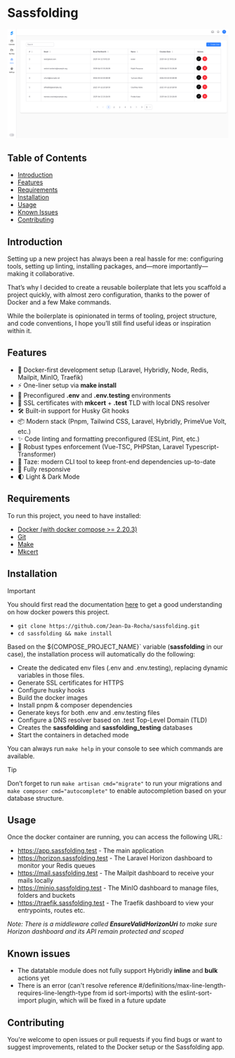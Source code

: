 # Sassfolding

![Sassfolding App](art/sassfolding.png)

## Table of Contents

- [Introduction](#introduction)
- [Features](#features)
- [Requirements](#requirements)
- [Installation](#installation)
- [Usage](#usage)
- [Known Issues](#known-issues)
- [Contributing](#contributing)

## Introduction

Setting up a new project has always been a real hassle for me: configuring tools, setting up linting, installing
packages, and—more importantly—making it collaborative.

That’s why I decided to create a reusable boilerplate that lets you scaffold a project quickly, with almost zero
configuration, thanks to the power of Docker and a few Make commands.

While the boilerplate is opinionated in terms of tooling, project structure, and code conventions, I hope you’ll still
find useful ideas or inspiration within it.

## Features

- 🐳 Docker-first development setup (Laravel, Hybridly, Node, Redis, Mailpit, MinIO, Traefik)
- ⚡ One-liner setup via **make install**
- 🧪 Preconfigured **.env** and **.env.testing** environments
- 🔏 SSL certificates with **mkcert** + **.test** TLD with local DNS resolver
- 🛠️ Built-in support for Husky Git hooks
- 📦 Modern stack (Pnpm, Tailwind CSS, Laravel, Hybridly, PrimeVue Volt, etc.)
- ✨ Code linting and formatting preconfigured (ESLint, Pint, etc.)
- 🔎 Robust types enforcement (Vue-TSC, PHPStan, Laravel Typescript-Transformer)
- 🥦 Taze: modern CLI tool to keep front-end dependencies up-to-date
- 📱 Fully responsive
- 🌓 Light & Dark Mode

## Requirements

To run this project, you need to have installed:

- [Docker (with docker compose >= 2.20.3)](https://docs.docker.com/engine/install/)
- [Git](https://git-scm.com/downloads)
- [Make](https://www.gnu.org/software/make/)
- [Mkcert](https://github.com/FiloSottile/mkcert?tab=readme-ov-file#installation)

## Installation

> [!IMPORTANT]
> You should first read the documentation [here](docker/README.md) to get a good understanding on how docker powers this
> project.

- ```git clone https://github.com/Jean-Da-Rocha/sassfolding.git```
- ```cd sassfolding && make install```

Based on the ${COMPOSE_PROJECT_NAME}` variable (**sassfolding** in our case), the installation process will
automatically do the following:

- Create the dedicated env files (.env and .env.testing), replacing dynamic variables in those files.
- Generate SSL certificates for HTTPS
- Configure husky hooks
- Build the docker images
- Install pnpm & composer dependencies
- Generate keys for both .env and .env.testing files
- Configure a DNS resolver based on .test Top-Level Domain (TLD)
- Creates the **sassfolding** and **sassfolding_testing** databases
- Start the containers in detached mode

You can always run ```make help``` in your console to see which commands are available.

> [!TIP]
> Don’t forget to run `make artisan cmd="migrate"` to run your migrations and `make composer cmd="autocomplete"`
> to enable autocompletion based on your database structure.

## Usage

Once the docker container are running, you can access the following URL:

- https://app.sassfolding.test - The main application
- https://horizon.sassfolding.test - The Laravel Horizon dashboard to monitor your Redis queues
- https://mail.sassfolding.test - The Mailpit dashboard to receive your mails locally
- https://minio.sassfolding.test - The MinIO dashboard to manage files, folders and buckets
- https://traefik.sassfolding.test - The Traefik dashboard to view your entrypoints, routes etc.

*Note: There is a middleware called **EnsureValidHorizonUri** to make sure Horizon dashboard and its API
remain protected and scoped*

## Known issues

- The datatable module does not fully support Hybridly **inline** and **bulk** actions yet
- There is an error (can't resolve reference #/definitions/max-line-length-requires-line-length-type from id
  sort-imports) with the eslint-sort-import plugin, which will be fixed in a future update

## Contributing

You're welcome to open issues or pull requests if you find bugs or want to suggest improvements, related to the Docker
setup or the Sassfolding app.
